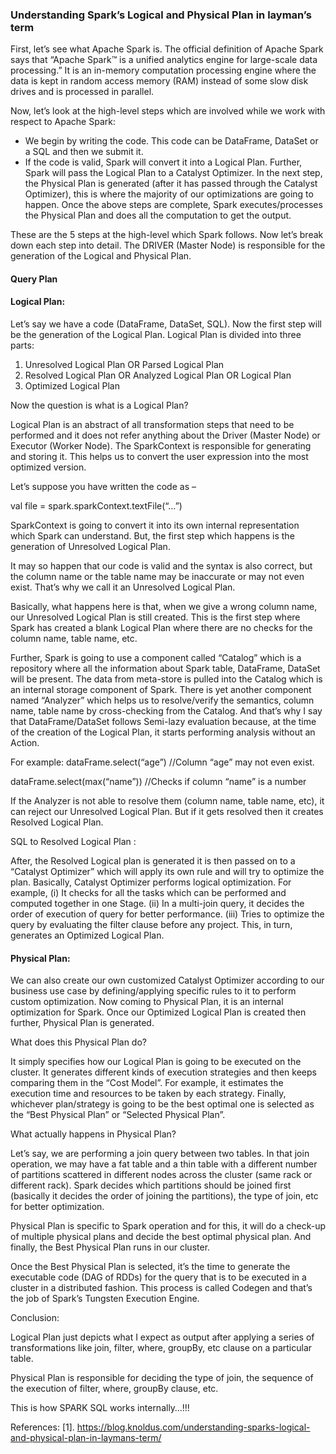 ### Understanding Spark’s Logical and Physical Plan in layman’s term 


First, let’s see what Apache Spark is. The official definition of Apache Spark says that “Apache Spark™ is a unified analytics engine for large-scale data processing.” It is an in-memory computation processing engine where the data is kept in random access memory (RAM) instead of some slow disk drives and is processed in parallel.

Now, let’s look at the high-level steps which are involved while we work with respect to Apache Spark:

- We begin by writing the code. This code can be DataFrame, DataSet or a SQL and then we submit it.
- If the code is valid, Spark will convert it into a Logical Plan.
    Further, Spark will pass the Logical Plan to a Catalyst Optimizer.
    In the next step, the Physical Plan is generated (after it has passed through the Catalyst Optimizer), this is where the majority of our optimizations are going to happen.
    Once the above steps are complete, Spark executes/processes the Physical Plan and does all the computation to get the output. 

These are the 5 steps at the high-level which Spark follows. Now let’s break down each step into detail. The DRIVER (Master Node) is responsible for the generation of the Logical and Physical Plan.

#### Query Plan

#### Logical Plan:

Let’s say we have a code (DataFrame, DataSet, SQL). Now the first step will be the generation of the Logical Plan. Logical Plan is divided into three parts:

1. Unresolved Logical Plan OR Parsed Logical Plan
2. Resolved Logical Plan OR Analyzed Logical Plan OR Logical Plan
3. Optimized Logical Plan 

Now the question is what is a Logical Plan?

Logical Plan is an abstract of all transformation steps that need to be performed and it does not refer anything about the Driver (Master Node) or Executor (Worker Node). The SparkContext is responsible for generating and storing it. This helps us to convert the user expression into the most optimized version.

Let’s suppose you have written the code as –

val file = spark.sparkContext.textFile(“…”)

SparkContext is going to convert it into its own internal representation which Spark can understand. But, the first step which happens is the generation of Unresolved Logical Plan.

It may so happen that our code is valid and the syntax is also correct, but the column name or the table name may be inaccurate or may not even exist. That’s why we call it an Unresolved Logical Plan.

Basically, what happens here is that, when we give a wrong column name, our Unresolved Logical Plan is still created. This is the first step where Spark has created a blank Logical Plan where there are no checks for the column name, table name, etc.

Further, Spark is going to use a component called “Catalog” which is a repository where all the information about Spark table, DataFrame, DataSet will be present. The data from meta-store is pulled into the Catalog which is an internal storage component of Spark. There is yet another component named “Analyzer” which helps us to resolve/verify the semantics, column name, table name by cross-checking from the Catalog. And that’s why I say that DataFrame/DataSet follows Semi-lazy evaluation because, at the time of the creation of the Logical Plan, it starts performing analysis without an Action.

For example:
dataFrame.select(“age”) //Column “age” may not even exist.

dataFrame.select(max(“name”)) //Checks if column “name” is a number

If the Analyzer is not able to resolve them (column name, table name, etc), it can reject our Unresolved Logical Plan. But if it gets resolved then it creates Resolved Logical Plan. 


SQL to Resolved Logical Plan :

After, the Resolved Logical plan is generated it is then passed on to a “Catalyst Optimizer” which will apply its own rule and will try to optimize the plan. Basically, Catalyst Optimizer performs logical optimization. For example, (i) It checks for all the tasks which can be performed and computed together in one Stage. (ii) In a multi-join query, it decides the order of execution of query for better performance. (iii) Tries to optimize the query by evaluating the filter clause before any project. This, in turn, generates an Optimized Logical Plan.


####  Physical Plan:

We can also create our own customized Catalyst Optimizer according to our business use case by defining/applying specific rules to it to perform custom optimization. Now coming to Physical Plan, it is an internal optimization for Spark. Once our Optimized Logical Plan is created then further, Physical Plan is generated.

What does this Physical Plan do?

It simply specifies how our Logical Plan is going to be executed on the cluster. It generates different kinds of execution strategies and then keeps comparing them in the “Cost Model”. For example, it estimates the execution time and resources to be taken by each strategy. Finally, whichever plan/strategy is going to be the best optimal one is selected as the “Best Physical Plan” or “Selected Physical Plan”. 

What actually happens in Physical Plan?

Let’s say, we are performing a join query between two tables. In that join operation, we may have a fat table and a thin table with a different number of partitions scattered in different nodes across the cluster (same rack or different rack). Spark decides which partitions should be joined first (basically it decides the order of joining the partitions), the type of join, etc for better optimization.

Physical Plan is specific to Spark operation and for this, it will do a check-up of multiple physical plans and decide the best optimal physical plan. And finally, the Best Physical Plan runs in our cluster.

Once the Best Physical Plan is selected, it’s the time to generate the executable code (DAG of RDDs) for the query that is to be executed in a cluster in a distributed fashion. This process is called Codegen and that’s the job of Spark’s Tungsten Execution Engine.

Conclusion:

Logical Plan just depicts what I expect as output after applying a series of transformations like join, filter, where, groupBy, etc clause on a particular table.

Physical Plan is responsible for deciding the type of join, the sequence of the execution of filter, where, groupBy clause, etc.

This is how SPARK SQL works internally…!!!

References:
[1]. https://blog.knoldus.com/understanding-sparks-logical-and-physical-plan-in-laymans-term/
